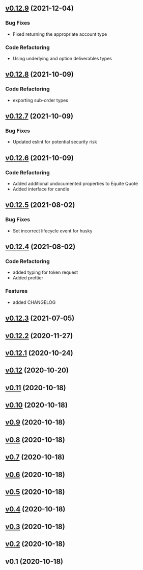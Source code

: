 <a name="v0.12.9"></a>

## [v0.12.9](https://github.com/MorpheusNephew/td-ameritrade-models/compare/v0.12.8...v0.12.9) (2021-12-04)

### Bug Fixes

- Fixed returning the appropriate account type

### Code Refactoring

- Using underlying and option deliverables types

<a name="v0.12.8"></a>

## [v0.12.8](https://github.com/MorpheusNephew/td-ameritrade-models/compare/v0.12.7...v0.12.8) (2021-10-09)

### Code Refactoring

- exporting sub-order types

<a name="v0.12.7"></a>

## [v0.12.7](https://github.com/MorpheusNephew/td-ameritrade-models/compare/v0.12.6...v0.12.7) (2021-10-09)

### Bug Fixes

- Updated eslint for potential security risk

<a name="v0.12.6"></a>

## [v0.12.6](https://github.com/MorpheusNephew/td-ameritrade-models/compare/v0.12.5...v0.12.6) (2021-10-09)

### Code Refactoring

- Added additional undocumented properties to Equite Quote
- Added interface for candle

<a name="v0.12.5"></a>

## [v0.12.5](https://github.com/MorpheusNephew/td-ameritrade-models/compare/v0.12.4...v0.12.5) (2021-08-02)

### Bug Fixes

- Set incorrect lifecycle event for husky

<a name="v0.12.4"></a>

## [v0.12.4](https://github.com/MorpheusNephew/td-ameritrade-models/compare/v0.12.3...v0.12.4) (2021-08-02)

### Code Refactoring

- added typing for token request
- Added prettier

### Features

- added CHANGELOG

<a name="v0.12.3"></a>

## [v0.12.3](https://github.com/MorpheusNephew/td-ameritrade-models/compare/v0.12.2...v0.12.3) (2021-07-05)

<a name="v0.12.2"></a>

## [v0.12.2](https://github.com/MorpheusNephew/td-ameritrade-models/compare/v0.12.1...v0.12.2) (2020-11-27)

<a name="v0.12.1"></a>

## [v0.12.1](https://github.com/MorpheusNephew/td-ameritrade-models/compare/v0.12...v0.12.1) (2020-10-24)

<a name="v0.12"></a>

## [v0.12](https://github.com/MorpheusNephew/td-ameritrade-models/compare/v0.11...v0.12) (2020-10-20)

<a name="v0.11"></a>

## [v0.11](https://github.com/MorpheusNephew/td-ameritrade-models/compare/v0.10...v0.11) (2020-10-18)

<a name="v0.10"></a>

## [v0.10](https://github.com/MorpheusNephew/td-ameritrade-models/compare/v0.9...v0.10) (2020-10-18)

<a name="v0.9"></a>

## [v0.9](https://github.com/MorpheusNephew/td-ameritrade-models/compare/v0.8...v0.9) (2020-10-18)

<a name="v0.8"></a>

## [v0.8](https://github.com/MorpheusNephew/td-ameritrade-models/compare/v0.7...v0.8) (2020-10-18)

<a name="v0.7"></a>

## [v0.7](https://github.com/MorpheusNephew/td-ameritrade-models/compare/v0.6...v0.7) (2020-10-18)

<a name="v0.6"></a>

## [v0.6](https://github.com/MorpheusNephew/td-ameritrade-models/compare/v0.5...v0.6) (2020-10-18)

<a name="v0.5"></a>

## [v0.5](https://github.com/MorpheusNephew/td-ameritrade-models/compare/v0.4...v0.5) (2020-10-18)

<a name="v0.4"></a>

## [v0.4](https://github.com/MorpheusNephew/td-ameritrade-models/compare/v0.3...v0.4) (2020-10-18)

<a name="v0.3"></a>

## [v0.3](https://github.com/MorpheusNephew/td-ameritrade-models/compare/v0.2...v0.3) (2020-10-18)

<a name="v0.2"></a>

## [v0.2](https://github.com/MorpheusNephew/td-ameritrade-models/compare/v0.1...v0.2) (2020-10-18)

<a name="v0.1"></a>

## v0.1 (2020-10-18)
